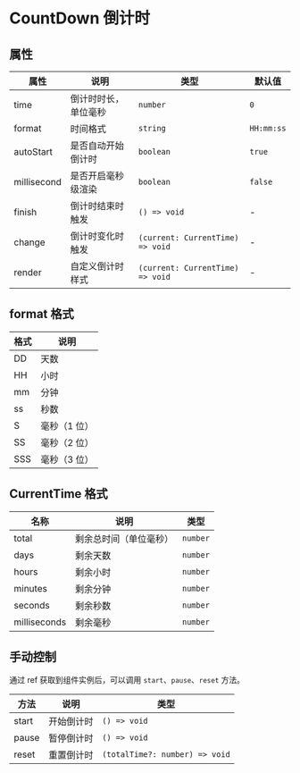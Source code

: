 # CountDown 倒计时

<code src="./demo.tsx"></code>

## 属性

| 属性        | 说明                 | 类型                             | 默认值     |
| ----------- | -------------------- | -------------------------------- | ---------- |
| time        | 倒计时时长，单位毫秒 | `number`                         | `0`        |
| format      | 时间格式             | `string`                         | `HH:mm:ss` |
| autoStart   | 是否自动开始倒计时   | `boolean`                        | `true`     |
| millisecond | 是否开启毫秒级渲染   | `boolean`                        | `false`    |
| finish      | 倒计时结束时触发     | `() => void`                     | -          |
| change      | 倒计时变化时触发     | `(current: CurrentTime) => void` | -          |
| render      | 自定义倒计时样式     | `(current: CurrentTime) => void` | -          |

## format 格式

| 格式 | 说明         |
| ---- | ------------ |
| DD   | 天数         |
| HH   | 小时         |
| mm   | 分钟         |
| ss   | 秒数         |
| S    | 毫秒（1 位） |
| SS   | 毫秒（2 位） |
| SSS  | 毫秒（3 位） |

## CurrentTime 格式

| 名称         | 说明                   | 类型     |
| ------------ | ---------------------- | -------- |
| total        | 剩余总时间（单位毫秒） | `number` |
| days         | 剩余天数               | `number` |
| hours        | 剩余小时               | `number` |
| minutes      | 剩余分钟               | `number` |
| seconds      | 剩余秒数               | `number` |
| milliseconds | 剩余毫秒               | `number` |

## 手动控制

通过 ref 获取到组件实例后，可以调用 `start`、`pause`、`reset` 方法。

| 方法  | 说明       | 类型                           |
| ----- | ---------- | ------------------------------ |
| start | 开始倒计时 | `() => void`                   |
| pause | 暂停倒计时 | `() => void`                   |
| reset | 重置倒计时 | `(totalTime?: number) => void` |
